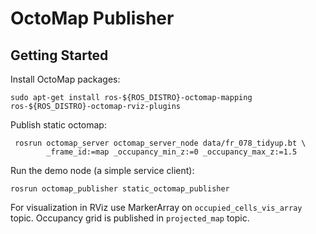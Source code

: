 # OctoMap Publisher

## Getting Started

Install OctoMap packages:
```shell
sudo apt-get install ros-${ROS_DISTRO}-octomap-mapping ros-${ROS_DISTRO}-octomap-rviz-plugins
```

Publish static octomap:
```shell
 rosrun octomap_server octomap_server_node data/fr_078_tidyup.bt \
        _frame_id:=map _occupancy_min_z:=0 _occupancy_max_z:=1.5
```

Run the demo node (a simple service client):
```shell
rosrun octomap_publisher static_octomap_publisher
```

For visualization in RViz use MarkerArray on `occupied_cells_vis_array` topic.
Occupancy grid is published in `projected_map` topic.
